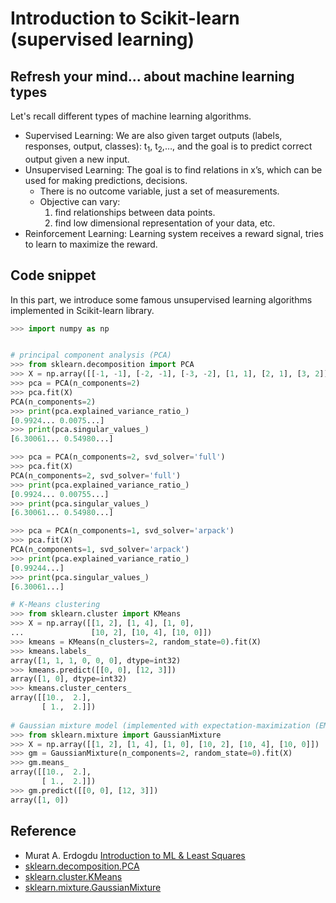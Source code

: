# Introduction to Scikit-learn (supervised learning)

## Refresh your mind... about machine learning types
Let's recall different types of machine learning algorithms.
- Supervised Learning: We are also given target outputs (labels, responses, output, classes): t<sub>1</sub>, t<sub>2</sub>,…, and the goal is to predict correct output given a new input.
- Unsupervised Learning: The goal is to find relations in x’s, which can be used for making predictions, decisions.
  - There is no outcome variable, just a set of measurements.
  - Objective can vary:
    1. find relationships between data points.
    2. find low dimensional representation of your data, etc.
- Reinforcement Learning: Learning system receives a reward signal, tries to learn to maximize the reward.

## Code snippet
In this part, we introduce some famous unsupervised learning algorithms implemented in Scikit-learn library.
```Python
>>> import numpy as np


# principal component analysis (PCA)
>>> from sklearn.decomposition import PCA
>>> X = np.array([[-1, -1], [-2, -1], [-3, -2], [1, 1], [2, 1], [3, 2]])
>>> pca = PCA(n_components=2)
>>> pca.fit(X)
PCA(n_components=2)
>>> print(pca.explained_variance_ratio_)
[0.9924... 0.0075...]
>>> print(pca.singular_values_)
[6.30061... 0.54980...]

>>> pca = PCA(n_components=2, svd_solver='full')
>>> pca.fit(X)
PCA(n_components=2, svd_solver='full')
>>> print(pca.explained_variance_ratio_)
[0.9924... 0.00755...]
>>> print(pca.singular_values_)
[6.30061... 0.54980...]

>>> pca = PCA(n_components=1, svd_solver='arpack')
>>> pca.fit(X)
PCA(n_components=1, svd_solver='arpack')
>>> print(pca.explained_variance_ratio_)
[0.99244...]
>>> print(pca.singular_values_)
[6.30061...]

# K-Means clustering
>>> from sklearn.cluster import KMeans
>>> X = np.array([[1, 2], [1, 4], [1, 0],
...               [10, 2], [10, 4], [10, 0]])
>>> kmeans = KMeans(n_clusters=2, random_state=0).fit(X)
>>> kmeans.labels_
array([1, 1, 1, 0, 0, 0], dtype=int32)
>>> kmeans.predict([[0, 0], [12, 3]])
array([1, 0], dtype=int32)
>>> kmeans.cluster_centers_
array([[10.,  2.],
       [ 1.,  2.]])
       
# Gaussian mixture model (implemented with expectation-maximization (EM) algorithm)
>>> from sklearn.mixture import GaussianMixture
>>> X = np.array([[1, 2], [1, 4], [1, 0], [10, 2], [10, 4], [10, 0]])
>>> gm = GaussianMixture(n_components=2, random_state=0).fit(X)
>>> gm.means_
array([[10.,  2.],
       [ 1.,  2.]])
>>> gm.predict([[0, 0], [12, 3]])
array([1, 0])
```

## Reference
- Murat A. Erdogdu [Introduction to ML & Least Squares](https://erdogdu.github.io/sta414/lectures/lec01/lec01.pdf)
- [sklearn.decomposition.PCA
](https://scikit-learn.org/stable/modules/generated/sklearn.decomposition.PCA.html?highlight=pca#sklearn.decomposition.PCA)
- [sklearn.cluster.KMeans](https://scikit-learn.org/stable/modules/generated/sklearn.cluster.KMeans.html?highlight=kmeans#sklearn.cluster.KMeans)
- [sklearn.mixture.GaussianMixture](https://scikit-learn.org/stable/modules/generated/sklearn.mixture.GaussianMixture.html#sklearn.mixture.GaussianMixture)
